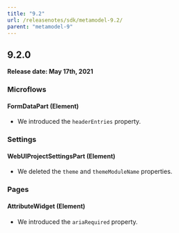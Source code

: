 ```yaml
---
title: "9.2"
url: /releasenotes/sdk/metamodel-9.2/
parent: "metamodel-9"
---
```


## 9.2.0

**Release date: May 17th, 2021**

### Microflows

#### FormDataPart (Element)

* We introduced the `headerEntries` property.

### Settings

#### WebUIProjectSettingsPart (Element)

* We deleted the `theme` and `themeModuleName` properties.

### Pages

#### AttributeWidget (Element)

* We introduced the `ariaRequired` property.
